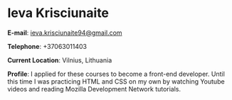# Ieva Krisciunaite #

**E-mail**: ieva.krisciunaite94@gmail.com  

**Telephone**: +37063011403  

**Current Location**: Vilnius, Lithuania  

**Profile**:  I applied for these courses to become a front-end developer. Until this time I was practicing HTML and CSS on my own by watching Youtube videos and reading Mozilla Development Network tutorials. 
